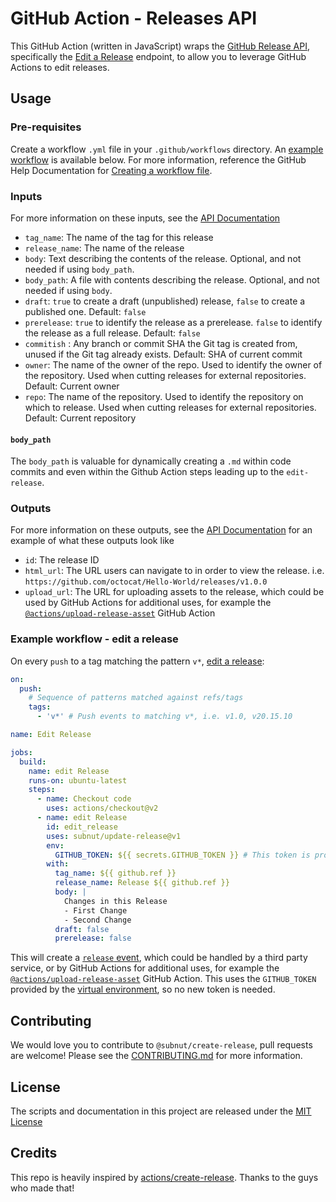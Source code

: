 # GitHub Action - Releases API
This GitHub Action (written in JavaScript) wraps the [GitHub Release API](https://developer.github.com/v3/repos/releases/), specifically the [Edit a Release](https://developer.github.com/v3/repos/releases/#edit-a-release) endpoint, to allow you to leverage GitHub Actions to edit releases.

## Usage
### Pre-requisites
Create a workflow `.yml` file in your `.github/workflows` directory. An [example workflow](#example-workflow---edit-a-release) is available below. For more information, reference the GitHub Help Documentation for [Creating a workflow file](https://help.github.com/en/articles/configuring-a-workflow#creating-a-workflow-file).

### Inputs
For more information on these inputs, see the [API Documentation](https://developer.github.com/v3/repos/releases/#input)

- `tag_name`: The name of the tag for this release
- `release_name`: The name of the release
- `body`: Text describing the contents of the release. Optional, and not needed if using `body_path`.
- `body_path`: A file with contents describing the release. Optional, and not needed if using `body`.
- `draft`: `true` to create a draft (unpublished) release, `false` to create a published one. Default: `false`
- `prerelease`: `true` to identify the release as a prerelease. `false` to identify the release as a full release. Default: `false`
- `commitish` : Any branch or commit SHA the Git tag is created from, unused if the Git tag already exists. Default: SHA of current commit
- `owner`: The name of the owner of the repo. Used to identify the owner of the repository.  Used when cutting releases for external repositories.  Default: Current owner
- `repo`: The name of the repository. Used to identify the repository on which to release.  Used when cutting releases for external repositories. Default: Current repository

#### `body_path`
The `body_path` is valuable for dynamically creating a `.md` within code commits and even within the Github Action steps leading up to the `edit-release`.

### Outputs
For more information on these outputs, see the [API Documentation](https://developer.github.com/v3/repos/releases/#response-4) for an example of what these outputs look like

- `id`: The release ID
- `html_url`: The URL users can navigate to in order to view the release. i.e. `https://github.com/octocat/Hello-World/releases/v1.0.0`
- `upload_url`: The URL for uploading assets to the release, which could be used by GitHub Actions for additional uses, for example the [`@actions/upload-release-asset`](https://www.github.com/actions/upload-release-asset) GitHub Action

### Example workflow - edit a release
On every `push` to a tag matching the pattern `v*`, [edit a release](https://developer.github.com/v3/repos/releases/#edit-a-release):

```yaml
on:
  push:
    # Sequence of patterns matched against refs/tags
    tags:
      - 'v*' # Push events to matching v*, i.e. v1.0, v20.15.10

name: Edit Release

jobs:
  build:
    name: edit Release
    runs-on: ubuntu-latest
    steps:
      - name: Checkout code
        uses: actions/checkout@v2
      - name: edit Release
        id: edit_release
        uses: subnut/update-release@v1
        env:
          GITHUB_TOKEN: ${{ secrets.GITHUB_TOKEN }} # This token is provided by Actions, you do not need to create your own token
        with:
          tag_name: ${{ github.ref }}
          release_name: Release ${{ github.ref }}
          body: |
            Changes in this Release
            - First Change
            - Second Change
          draft: false
          prerelease: false
```

This will create a [`release`
event](https://developer.github.com/v3/activity/events/types/#releaseevent),
which could be handled by a third party service, or by GitHub Actions for
additional uses, for example the
[`@actions/upload-release-asset`](https://www.github.com/actions/upload-release-asset)
GitHub Action. This uses the `GITHUB_TOKEN` provided by the [virtual
environment](https://help.github.com/en/github/automating-your-workflow-with-github-actions/virtual-environments-for-github-actions#github_token-secret),
so no new token is needed.

## Contributing
We would love you to contribute to `@subnut/create-release`, pull requests are welcome! Please see the [CONTRIBUTING.md](CONTRIBUTING.md) for more information.

## License
The scripts and documentation in this project are released under the [MIT License](LICENSE)

## Credits
This repo is heavily inspired by [actions/create-release](https://github.com/actions/create-release). Thanks to the guys who made that!
